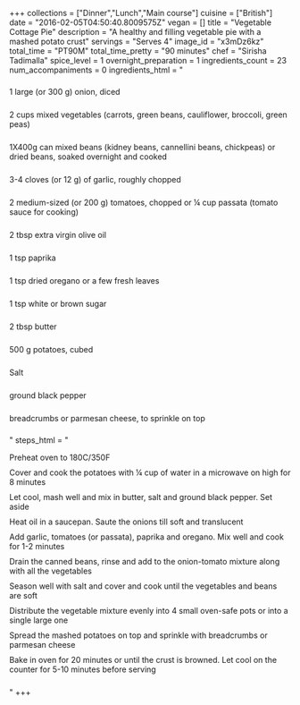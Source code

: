 +++
collections = ["Dinner","Lunch","Main course"]
cuisine = ["British"]
date = "2016-02-05T04:50:40.8009575Z"
vegan = []
title = "Vegetable Cottage Pie"
description = "A healthy and filling vegetable pie with a mashed potato crust"
servings = "Serves 4"
image_id = "x3mDz6kz"
total_time = "PT90M"
total_time_pretty = "90 minutes"
chef = "Sirisha Tadimalla"
spice_level = 1
overnight_preparation = 1
ingredients_count = 23
num_accompaniments = 0
ingredients_html = "<ul style='padding-left: 0; list-style: none;'><li itemprop='recipeIngredient' style='margin: 8px 0px;padding: 8px 0px;'>1 large (or 300 g) onion, diced</li><li itemprop='recipeIngredient' style='margin: 8px 0px;padding: 8px 0px;'>2 cups mixed vegetables (carrots, green beans, cauliflower, broccoli, green peas)</li><li itemprop='recipeIngredient' style='margin: 8px 0px;padding: 8px 0px;'>1X400g can mixed beans (kidney beans, cannellini beans, chickpeas) or dried beans, soaked overnight and cooked </li><li itemprop='recipeIngredient' style='margin: 8px 0px;padding: 8px 0px;'>3-4 cloves (or 12 g) of garlic, roughly chopped</li><li itemprop='recipeIngredient' style='margin: 8px 0px;padding: 8px 0px;'>2 medium-sized (or 200 g) tomatoes, chopped or ¼ cup passata (tomato sauce for cooking)</li><li itemprop='recipeIngredient' style='margin: 8px 0px;padding: 8px 0px;'>2 tbsp extra virgin olive oil</li><li itemprop='recipeIngredient' style='margin: 8px 0px;padding: 8px 0px;'>1 tsp paprika</li><li itemprop='recipeIngredient' style='margin: 8px 0px;padding: 8px 0px;'>1 tsp dried oregano or a few fresh leaves</li><li itemprop='recipeIngredient' style='margin: 8px 0px;padding: 8px 0px;'>1 tsp white or brown sugar</li><li itemprop='recipeIngredient' style='margin: 8px 0px;padding: 8px 0px;'>2 tbsp butter</li><li itemprop='recipeIngredient' style='margin: 8px 0px;padding: 8px 0px;'>500 g potatoes, cubed</li><li itemprop='recipeIngredient' style='margin: 8px 0px;padding: 8px 0px;'>Salt</li><li itemprop='recipeIngredient' style='margin: 8px 0px;padding: 8px 0px;'>ground black pepper</li><li itemprop='recipeIngredient' style='margin: 8px 0px;padding: 8px 0px;'>breadcrumbs or parmesan cheese, to sprinkle on top</li></ul>"
steps_html = "<ol style='list-style: none inside; padding-left: 0px;'><li style='padding-bottom: 10px;'><i class='step-track-icon fa fa-square-o'></i><span class='step-text' itemprop='recipeInstructions'>Preheat oven to 180C/350F</span></li><li style='padding-bottom: 10px;'><i class='step-track-icon fa fa-square-o'></i><span class='step-text' itemprop='recipeInstructions'>Cover and cook the potatoes with ¼ cup of water in a microwave on high for 8 minutes</span></li><li style='padding-bottom: 10px;'><i class='step-track-icon fa fa-square-o'></i><span class='step-text' itemprop='recipeInstructions'>Let cool, mash well and mix in butter, salt and ground black pepper. Set aside</span></li><li style='padding-bottom: 10px;'><i class='step-track-icon fa fa-square-o'></i><span class='step-text' itemprop='recipeInstructions'>Heat oil in a saucepan. Saute the onions till soft and translucent</span></li><li style='padding-bottom: 10px;'><i class='step-track-icon fa fa-square-o'></i><span class='step-text' itemprop='recipeInstructions'>Add garlic, tomatoes (or passata), paprika and oregano. Mix well and cook for 1-2 minutes</span></li><li style='padding-bottom: 10px;'><i class='step-track-icon fa fa-square-o'></i><span class='step-text' itemprop='recipeInstructions'>Drain the canned beans, rinse and add to the onion-tomato mixture along with all the vegetables</span></li><li style='padding-bottom: 10px;'><i class='step-track-icon fa fa-square-o'></i><span class='step-text' itemprop='recipeInstructions'>Season well with salt and cover and cook until the vegetables and beans are soft</span></li><li style='padding-bottom: 10px;'><i class='step-track-icon fa fa-square-o'></i><span class='step-text' itemprop='recipeInstructions'>Distribute the vegetable mixture evenly into 4 small oven-safe pots or into a single large one</span></li><li style='padding-bottom: 10px;'><i class='step-track-icon fa fa-square-o'></i><span class='step-text' itemprop='recipeInstructions'>Spread the mashed potatoes on top and sprinkle with breadcrumbs or parmesan cheese</span></li><li style='padding-bottom: 10px;'><i class='step-track-icon fa fa-square-o'></i><span class='step-text' itemprop='recipeInstructions'>Bake in oven for 20 minutes or until the crust is browned. Let cool on the counter for 5-10 minutes before serving</span></li></ol>"
+++
